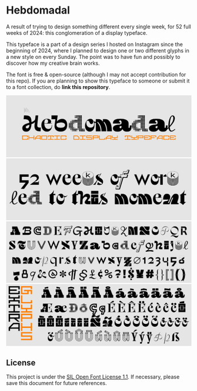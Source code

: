 # Hebdomadal

A result of trying to design something different every single week, for 52 full weeks of 2024: this conglomeration of a display typeface.

This typeface is a part of a design series I hosted on Instagram since the beginning of 2024, where I planned to design one or two different glyphs in a new style on every Sunday. The point was to have fun and possibly to discover how my creative brain works.

The font is free & open-source (although I may not accept contribution for this repo). If you are planning to show this typeface to someone or submit it to a font collection, do **link this repository**.

![Hebdomadal_1](https://github.com/RandomMaerks/Hebdomadal/blob/main/documentation/hebd-a1.png)
![Hebdomadal_2](https://github.com/RandomMaerks/Hebdomadal/blob/main/documentation/hebd-a2.png)
![Hebdomadal_3](https://github.com/RandomMaerks/Hebdomadal/blob/main/documentation/hebd-a3.png)
![Hebdomadal_4](https://github.com/RandomMaerks/Hebdomadal/blob/main/documentation/hebd-a4.png)

## License
This project is under the [SIL Open Font License 1.1](https://github.com/RandomMaerks/Overused-Grotesk/blob/main/LICENSE.txt). If necessary, please save this document for future references.
